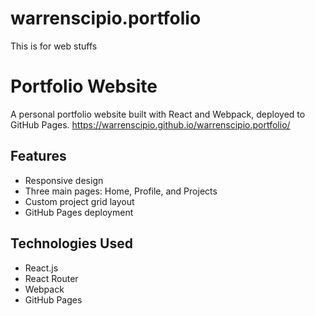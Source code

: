 # warrenscipio.portfolio
This is for web stuffs

# Portfolio Website

A personal portfolio website built with React and Webpack, deployed to GitHub Pages. https://warrenscipio.github.io/warrenscipio.portfolio/

## Features

- Responsive design
- Three main pages: Home, Profile, and Projects
- Custom project grid layout
- GitHub Pages deployment

## Technologies Used

- React.js
- React Router
- Webpack
- GitHub Pages
